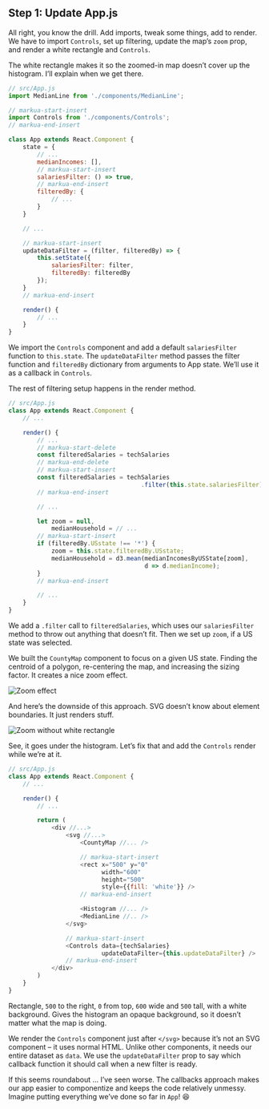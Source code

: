 
## Step 1: Update App.js

All right, you know the drill. Add imports, tweak some things, add to
render. We have to import `Controls`, set up filtering, update the map’s
`zoom` prop, and render a white rectangle and `Controls`.

The white rectangle makes it so the zoomed-in map doesn’t cover up the
histogram. I’ll explain when we get there.

``` javascript
// src/App.js
import MedianLine from './components/MedianLine';

// markua-start-insert
import Controls from './components/Controls';
// markua-end-insert

class App extends React.Component {
    state = {
        // ...
        medianIncomes: [],
        // markua-start-insert
        salariesFilter: () => true,
        // markua-end-insert
        filteredBy: {
            // ...
        }
    }

    // ...

    // markua-start-insert
    updateDataFilter = (filter, filteredBy) => {
        this.setState({
            salariesFilter: filter,
            filteredBy: filteredBy
        });
    }
    // markua-end-insert

    render() {
        // ...
    }
}
```

We import the `Controls` component and add a default `salariesFilter`
function to `this.state`. The `updateDataFilter` method passes the
filter function and `filteredBy` dictionary from arguments to App state.
We’ll use it as a callback in `Controls`.

The rest of filtering setup happens in the render method.

``` javascript
// src/App.js
class App extends React.Component {
    // ...

    render() {
        // ...
        // markua-start-delete
        const filteredSalaries = techSalaries
        // markua-end-delete
        // markua-start-insert
        const filteredSalaries = techSalaries
                                     .filter(this.state.salariesFilter)
        // markua-end-insert

        // ...

        let zoom = null,
            medianHousehold = // ...
        // markua-start-insert
        if (filteredBy.USstate !== '*') {
            zoom = this.state.filteredBy.USstate;
            medianHousehold = d3.mean(medianIncomesByUSState[zoom],
                                      d => d.medianIncome);
        }
        // markua-end-insert

        // ...
    }
}
```

We add a `.filter` call to `filteredSalaries`, which uses our
`salariesFilter` method to throw out anything that doesn’t fit. Then we
set up `zoom`, if a US state was selected.

We built the `CountyMap` component to focus on a given US state. Finding
the centroid of a polygon, re-centering the map, and increasing the
sizing factor. It creates a nice zoom effect.

![Zoom
effect](https://raw.githubusercontent.com/Swizec/react-d3js-es6-ebook/2018-version/manuscript/resources/images/es6v2/zoom-effect.png)

And here’s the downside of this approach. SVG doesn’t know about element
boundaries. It just renders stuff.

![Zoom without white
rectangle](https://raw.githubusercontent.com/Swizec/react-d3js-es6-ebook/2018-version/manuscript/resources/images/es6v2/zoom-without-rectangle.png)

See, it goes under the histogram. Let’s fix that and add the `Controls`
render while we’re at it.

``` javascript
// src/App.js
class App extends React.Component {
    // ...

    render() {
        // ...

        return (
            <div //...>
                <svg //...>
                    <CountyMap //... />

                    // markua-start-insert
                    <rect x="500" y="0"
                          width="600"
                          height="500"
                          style={{fill: 'white'}} />
                    // markua-end-insert

                    <Histogram //... />
                    <MedianLine //.. />
                </svg>

                // markua-start-insert
                <Controls data={techSalaries}
                          updateDataFilter={this.updateDataFilter} />
                // markua-end-insert
            </div>
        )
    }
}
```

Rectangle, `500` to the right, `0` from top, `600` wide and `500` tall,
with a white background. Gives the histogram an opaque background, so it
doesn’t matter what the map is doing.

We render the `Controls` component just after `</svg>` because it’s not
an SVG component – it uses normal HTML. Unlike other components, it
needs our entire dataset as `data`. We use the `updateDataFilter` prop
to say which callback function it should call when a new filter is
ready.

If this seems roundabout … I’ve seen worse. The callbacks approach makes
our app easier to componentize and keeps the code relatively unmessy.
Imagine putting everything we’ve done so far in `App`\! :laughing:
